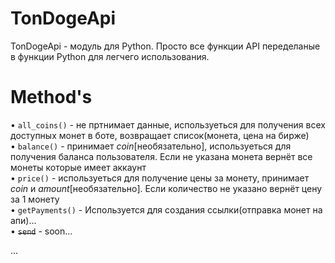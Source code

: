 # TonDogeApi

TonDogeApi - модуль для Python. Просто все функции API переделаные в функции Python для легчего использования.

# <a id="meth">Method's</a>
• ```all_coins()``` - не пртнимает данные, используеться для получения всех доступных монет в боте, возвращает список(монета, цена на бирже)<br>
• ```balance()``` - принимает _coin_[необязательно], используеться для получения баланса пользователя. Если не указана монета вернёт все монеты которые имеет аккаунт<br>
• ```price()``` - используеться для получение цены за монету, принимает _coin_ и _amount_[необязательно]. Если количество не указано вернёт цену за 1 монету<br>
• ```getPayments()``` - Используется для создания ссылки(отправка монет на апи)...<br>
• ~~```send```~~ - soon...<br>



...
